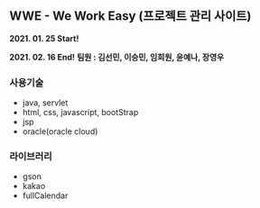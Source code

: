 ## WWE - We Work Easy (프로젝트 관리 사이트)

**2021. 01. 25 Start!**

**2021. 02. 16 End!**
**팀원 : 김선민, 이승민, 임희원, 윤예나, 장영우**   

### 사용기술
* java, servlet
* html, css, javascript, bootStrap
* jsp
* oracle(oracle cloud)

### 라이브러리
* gson
* kakao
* fullCalendar

